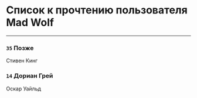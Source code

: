 # Список к прочтению пользователя Mad Wolf
---

### `35` Позже
Стивен Кинг

### `14` Дориан Грей
Оскар Уайльд

